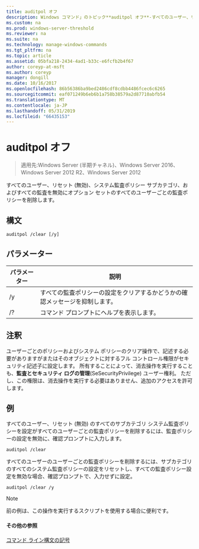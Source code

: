 ```yaml
---
title: auditpol オフ
description: Windows コマンド」のトピック**auditpol オフ**-すべてのユーザー、リセット (無効)、システム監査ポリシー サブカテゴリ、およびすべての監査を無効にオプション セットのすべてのユーザーごとの監査ポリシーを削除します。
ms.custom: na
ms.prod: windows-server-threshold
ms.reviewer: na
ms.suite: na
ms.technology: manage-windows-commands
ms.tgt_pltfrm: na
ms.topic: article
ms.assetid: 05bfa218-2434-4ad1-b33c-e6fcfb2b4f67
author: coreyp-at-msft
ms.author: coreyp
manager: dongill
ms.date: 10/16/2017
ms.openlocfilehash: 86b56386ba9bed2486cdf8cdbb4486fcec6c6265
ms.sourcegitcommit: eaf071249b6eb6b1a758b38579a2d87710abfb54
ms.translationtype: MT
ms.contentlocale: ja-JP
ms.lasthandoff: 05/31/2019
ms.locfileid: "66435153"
---
```

# <a name="auditpol-clear"></a>auditpol オフ

>適用先:Windows Server (半期チャネル)、Windows Server 2016、Windows Server 2012 R2、Windows Server 2012

すべてのユーザー、リセット (無効)、システム監査ポリシー サブカテゴリ、およびすべての監査を無効にオプション セットのすべてのユーザーごとの監査ポリシーを削除します。

## <a name="syntax"></a>構文
```
auditpol /clear [/y]
```
## <a name="parameters"></a>パラメーター

| パラメーター |                                   説明                                    |
|-----------|----------------------------------------------------------------------------------|
|    /y     | すべての監査ポリシーの設定をクリアするかどうかの確認メッセージを抑制します。 |
|    /?     |                       コマンド プロンプトにヘルプを表示します。                       |

## <a name="remarks"></a>注釈
ユーザーごとのポリシーおよびシステム ポリシーのクリア操作で、記述する必要がありますがまたはそのオブジェクトに対するフル コントロール権限がセキュリティ記述子に設定します。 所有することによって、消去操作を実行することも、**監査とセキュリティ ログの管理**(SeSecurityPrivilege) ユーザー権利。 ただし、この権限は、消去操作を実行する必要はありません、追加のアクセスを許可します。
## <a name="BKMK_examples"></a>例
すべてのユーザー、リセット (無効) のすべてのサブカテゴリ システム監査ポリシーを設定がすべてのユーザーごとの監査ポリシーを削除するには、監査ポリシーの設定を無効に、確認プロンプトに入力します。
```
auditpol /clear
```
すべてのユーザーのユーザーごとの監査ポリシーを削除するには、サブカテゴリのすべてのシステム監査ポリシーの設定をリセットし、すべての監査ポリシー設定を無効な場合、確認プロンプトで、入力せずに設定。
```
auditpol /clear /y
```
> [!NOTE]
> 前の例は、この操作を実行するスクリプトを使用する場合に便利です。
> #### <a name="additional-references"></a>その他の参照
> [コマンド ライン構文の記号](command-line-syntax-key.md)
